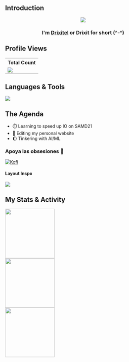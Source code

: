 <!-- Henlo <img width="60" alt="LaTeX logo" src="https://www.svgrepo.com/show/530309/bird.svg"> -->

## Introduction 


  <p align="center"> 
    <img src="https://readme-typing-svg.demolab.com?font=Ubuntu+Mono&pause=1000&color=C14EB5&center=true&random=false&width=700&height=45&vCenter=true&size=25&lines=Developed+microcontroller+software;3+%2B+years+of+analysis+experience+;4+%2B+years+of+coding+experience"/>
  </p>
  
  
  <h3 align="center">I'm <a href="https://www.michelle-pichardo.com/">Drixitel</a> or Drixit for short (^-^) </h3>
  

## Profile Views


  <table>
    <tr>
      <!-- <th>Profile Views</th> -->
      <th>Total Count</th>
    </tr>
    <tr>
      <td>
         <a href="https://github.com/Drixitel"> <img src="https://komarev.com/ghpvc/?username=Drixitel&style=for-the-badge&color=blueviolet"> </a>
      </td>
    </tr>
  </table>


## Languages & Tools


<p align="left"> <a href="https://github.com/Drixitel"><img src="https://skillicons.dev/icons?i=arduino,github,css,html,vscode,bash,blender,c,cpp,git,gitlab,latex,linux,matlab,powershell,py&perline=8"> </a> </p>



<!--
<p align="left">
<a href="https://docs.microsoft.com/en-us/cpp/?view=msvc-170" target="_blank" rel="noreferrer"><img src="https://raw.githubusercontent.com/danielcranney/readme-generator/main/public/icons/skills/c-colored.svg" width="36" height="36" alt="C" /></a><a href="https://docs.microsoft.com/en-us/cpp/?view=msvc-170" target="_blank" rel="noreferrer"><img src="https://raw.githubusercontent.com/danielcranney/readme-generator/main/public/icons/skills/cplusplus-colored.svg" width="36" height="36" alt="C++" /></a><a href="https://git-scm.com/" target="_blank" rel="noreferrer"><img src="https://raw.githubusercontent.com/danielcranney/readme-generator/main/public/icons/skills/git-colored.svg" width="36" height="36" alt="Git" /></a><a href="https://www.python.org/" target="_blank" rel="noreferrer"><img src="https://raw.githubusercontent.com/danielcranney/readme-generator/main/public/icons/skills/python-colored.svg" width="36" height="36" alt="Python" /></a><a href="https://developer.mozilla.org/en-US/docs/Glossary/HTML5" target="_blank" rel="noreferrer"><img src="https://raw.githubusercontent.com/danielcranney/readme-generator/main/public/icons/skills/html5-colored.svg" width="36" height="36" alt="HTML5" /></a><a href="https://www.w3.org/TR/CSS/#css" target="_blank" rel="noreferrer"><img src="https://raw.githubusercontent.com/danielcranney/readme-generator/main/public/icons/skills/css3-colored.svg" width="36" height="36" alt="CSS3" /></a><a href="https://store.arduino.cc/?gclid=Cj0KCQjw2eilBhCCARIsAG0Pf8uueBifykWcsSS4LPESeGQfxGVKJYnzV7bz471XfknQJy_1VINVWM8aAkLtEALw_wcB" target="_blank" rel="noreferrer"><img src="https://raw.githubusercontent.com/danielcranney/readme-generator/main/public/icons/skills/arduino-colored.svg" width="36" height="36" alt="Arduino" /></a><a href="https://www.linux.org" target="_blank" rel="noreferrer"><img src="https://raw.githubusercontent.com/danielcranney/readme-generator/main/public/icons/skills/linux-colored.svg" width="36" height="36" alt="Linux" /></a><a href="[https://www.linux.org](https://fortran-lang.org/)" target="_blank" rel="noreferrer"><img src="https://raw.githubusercontent.com/fortran-lang/fortran-lang.org/bbdc33ec7bfc06fa6111093ae9712a7f7837b555/assets/img/fortran-logo.svg" width="36" height="36" alt="Fortran" /></a><a title="Jarekt, Public domain, via Wikimedia Commons" href="https://commons.wikimedia.org/wiki/File:Matlab_Logo.png"><img width="32" alt="Matlab Logo" src="https://upload.wikimedia.org/wikipedia/commons/thumb/2/21/Matlab_Logo.png/32px-Matlab_Logo.png"></a><a title="Linear Technology, Public domain, via Wikimedia Commons" href="https://commons.wikimedia.org/wiki/File:Logo_Linear_Technology.svg"><img width="64" alt="Logo Linear Technology" src="https://upload.wikimedia.org/wikipedia/commons/thumb/a/ae/Logo_Linear_Technology.svg/64px-Logo_Linear_Technology.svg.png"></a><a title="The original uploader was Alejo2083 at  Wikimedia Commons., optimised by Vulphere, Public domain, via Wikimedia Commons" href="https://commons.wikimedia.org/wiki/File:LaTeX_logo.svg"><img width="64" alt="LaTeX logo" src="https://upload.wikimedia.org/wikipedia/commons/thumb/9/92/LaTeX_logo.svg/64px-LaTeX_logo.svg.png"></a></p>
-->

## The Agenda 


- ⏱️ Learning to speed up IO on SAMD21
- 🌟 Editing my personal website
- 🌔 Tinkering with AI/ML

### Apoya las obsesiones 🤍


  <p align="left">
    <a href="https://www.buymeacoffee.com/drixitel"><img alt="Kofi" title="Kofi" src="https://img.shields.io/badge/Buy_Me_A_Coffee-FFDD00?style=for-the-badge&logo=buy-me-a-coffee&logoColor=black"/></a>
  </p>

#### Layout Inspo


  <p align="left">
    <a href="https://github.com/Thinkright20/Thinkright20/blob/main/README.md"> <img src="https://img.shields.io/badge/Thinkright20-F?style=flat-square&logo=github&color=purple"></a>
  </p>


## My Stats & Activity


<div style="display: flex; flex-direction: row;">
  <img src="https://github-readme-stats.vercel.app/api/top-langs/?username=Drixitel&hide=jupyter%20notebook&theme=dracula&layout=compact&langs_count=10" style="flex: 1; height: 160px;" />
</div>

<div style="display: flex; flex-direction: row;">
  <img src="https://github-readme-streak-stats.herokuapp.com/?user=Drixitel&theme=dracula&hide_border=false" style="flex: 1; height: 160px; " />
</div>

<div style="display: flex; flex-direction: row;">
  <img src="https://github-readme-stats.vercel.app/api?username=Drixitel&custom_title=Drixitel's-GitHub-Stats&rank_icon=github&hide=contribs,prs&show_icons=true&theme=dracula#gh-dark-mode-only" style="flex: 1; height: 160px;" />
</div>

<!--
## Repositories

  <table>
    <tr>
      <th>Top Organizations</th>
    </tr>
    <tr>
      <td>
         <a href="https://github.com/IRIS-Digital-Dosimeter/IRIS-Project"> <img src="https://img.shields.io/badge/Organization-IRIS_DIGITAL_DOSIMETER-FSD?style=for-the-badge&logo=github&color=purple"> </a>
      </td>
    </tr>
    <tr>
      <th>Top Repos</th>
    </tr>
    <td>
         <a href="https://github.com/Drixitel/Scientific-Computing"> <img src="https://img.shields.io/badge/Personal-Scientific_Computing-FSD?style=for-the-badge&logo=github&color=blue"> </a>
    </td>
    <tr>
      <td>
         <a href="https://github.com/Drixitel/Poetry"> <img src="https://img.shields.io/badge/Personal-Poetry-FSD?style=for-the-badge&logo=github&color=purple"> </a>
      </td>
    </tr>
      <td>
         <a href="https://github.com/Drixitel/Zeeman-Lab"> <img src="https://img.shields.io/badge/Personal-Zeeman_lab-FSD?style=for-the-badge&logo=github&color=blue"> </a>
      </td>
  </table>
-->


